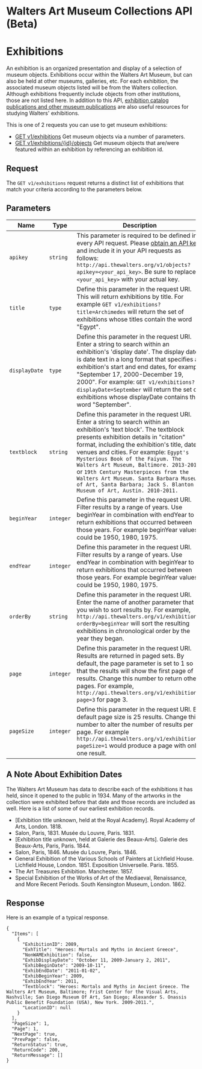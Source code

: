 Walters Art Museum Collections API (Beta)
================================================================================

# Exhibitions 

An exhibition is an organized presentation and display of a selection of museum objects. Exhibitions occur within the Walters Art Museum, but can also be held at other museums, galleries, etc. For each exhibition, the associated museum objects listed will be from the Walters collection. Although exhibitions frequently include objects from other institutions, those are not listed here. In addition to this API, [exhibition catalog publications and other museum publications](http://www.worldcat.org/search?q=au%3AWalters+Art+Museum+%28Baltimore%2C+Md.%29&qt=hot_author) are also useful resources for studying Walters' exhibitions.

This is one of 2 requests you can use to get museum exhibitions:
- [GET v1/exhibitions](exhibitions-get.md) Get museum objects via a number of parameters.
- [GET v1/exhibitions/{id}/objects](exhibitions-objects.md) Get museum objects that are/were featured within an exhibition by referencing an exhibition id.


## Request

The `GET v1/exhibitions` request returns a distinct list of exhibitions that match your criteria according to the parameters below. 


## Parameters

Name | Type | Description
-----|------|--------------
`apikey` | `string` | This parameter is required to be defined in every API request. Please [obtain an API key](http://api.thewalters.org/) and include it in your API requests as follows: `http://api.thewalters.org/v1/objects?apikey=<your_api_key>`. Be sure to replace `<your_api_key>` with your actual key. 
`title` | `type` | Define this parameter in the request URI. This will return exhibitions by title. For example `GET v1/exhibitions?title=Archimedes` will return the set of exhibitions whose titles contain the word "Egypt".
`displayDate` | `type` |  Define this parameter in the request URI. Enter a string to search within an exhibition's 'display date'. The display date is date text in a long format that specifies an exhibition's start and end dates, for example "September 17, 2000-December 19, 2000". For example:  `GET v1/exhibitions?displayDate=September` will return the set of exhibitions whose displayDate contains the word "September". 
`textblock` | `string` | Define this parameter in the request URI. Enter a string to search within an exhibition's 'text block'. The textblock presents exhibition details in "citation" format, including the exhibition's title, dates, venues and cities. For example: `Egypt's Mysterious Book of the Faiyum. The Walters Art Museum, Baltimore. 2013-2015.` or `19th Century Masterpieces from the Walters Art Museum. Santa Barbara Museum of Art, Santa Barbara; Jack S. Blanton Museum of Art, Austin. 2010-2011.`
`beginYear` | `integer` | Define this parameter in the request URI. Filter results by a range of years. Use beginYear in combination with endYear to return exhibitions that occurred between those years. For example beginYear values could be 1950, 1980, 1975.
`endYear` | `integer` | Define this parameter in the request URI. Filter results by a range of years. Use endYear in combination with beginYear to return exhibitions that occurred between those years. For example beginYear values could be 1950, 1980, 1975.
`orderBy` | `string` | Define this parameter in the request URI. Enter the name of another parameter that you wish to sort results by. For example, `http://api.thewalters.org/v1/exhibitions?orderBy=beginYear` will sort the resulting exhibitions in chronological order by the year they began.
`page` | `integer` | Define this parameter in the request URI. Results are returned in paged sets. By default, the page parameter is set to 1 so that the results will show the first page of results. Change this number to return other pages. For example, `http://api.thewalters.org/v1/exhibitions?page=3` for page 3. 
`pageSize` | `integer` | Define this parameter in the request URI. By default page size is 25 results. Change this number to alter the number of results per page. For example `http://api.thewalters.org/v1/exhibitions?pageSize=1` would produce a page with only one result.

## A Note About Exhibition Dates

The Walters Art Museum has data to describe each of the exhibitions it has held, since it opened to the public in 1934. Many of the artworks in the collection were exhibited before that date and those records are included as well. Here is a list of some of our earliest exhibition records.

- [Exhibition title unknown, held at the Royal Academy]. Royal Academy of Arts, London. 1818.
- Salon, Paris, 1831. Musée du Louvre, Paris. 1831.
- [Exhibition title unknown, held at Galerie des Beaux-Arts]. Galerie des Beaux-Arts, Paris, Paris. 1844.
- Salon, Paris, 1846. Musée du Louvre, Paris. 1846.
- General Exhibition of the Various Schools of Painters at Lichfield House. Lichfield House, London. 1851. Exposition Universelle. Paris. 1855.
- The Art Treasures Exhibition. Manchester. 1857. 
- Special Exhibition of the Works of Art of the Mediaeval, Renaissance, and More Recent Periods. South Kensington Museum, London. 1862.

## Response

Here is an example of a typical response.

```
{
  "Items": [
    {
      "ExhibitionID": 2089,
      "ExhTitle": "Heroes: Mortals and Myths in Ancient Greece",
      "NonWAMExhibition": false,
      "ExhibDisplayDate": "October 11, 2009-January 2, 2011",
      "ExhibBeginDate": "2009-10-11",
      "ExhibEndDate": "2011-01-02",
      "ExhibBeginYear": 2009,
      "ExhibEndYear": 2011,
      "Textblock": "Heroes: Mortals and Myths in Ancient Greece. The Walters Art Museum, Baltimore; Frist Center for the Visual Arts, Nashville; San Diego Museum Of Art, San Diego; Alexander S. Onassis Public Benefit Foundation (USA), New York. 2009-2011.",
      "LocationID": null
    }
  ],
  "PageSize": 1,
  "Page": 1,
  "NextPage": true,
  "PrevPage": false,
  "ReturnStatus": true,
  "ReturnCode": 200,
  "ReturnMessage": []
}
```
